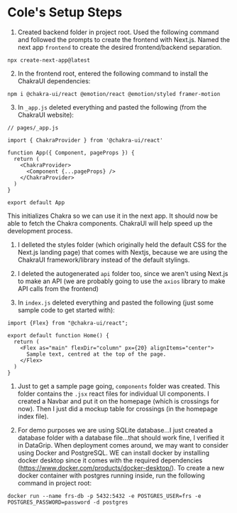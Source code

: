# Cole's Setup Steps

1. Created backend folder in project root. Used the following command and followed the prompts to create the frontend with Next.js. Named the next app `frontend` to create the desired frontend/backend separation. 

`npx create-next-app@latest`

2. In the frontend root, entered the following command to install the ChakraUI dependencies: 

`npm i @chakra-ui/react @emotion/react @emotion/styled framer-motion`

3. In `_app.js` deleted everything and pasted the following (from the ChakraUI website):

```
// pages/_app.js

import { ChakraProvider } from '@chakra-ui/react'

function App({ Component, pageProps }) {
  return (
    <ChakraProvider>
      <Component {...pageProps} />
    </ChakraProvider>
  )
}

export default App
```

This initializes Chakra so we can use it in the next app. It should now be able to fetch the Chakra components. ChakraUI will help speed up the development process.

1. I delleted the styles folder (which originally held the default CSS for the Next.js landing page) that comes with Nextjs, because we are using the ChakraUI framework/library instead of the default stylings.

2. I deleted the autogenerated `api` folder too, since we aren't using Next.js to make an API (we are probably going to use the `axios` library to make API calls from the frontend)

3. In `index.js` deleted everything and pasted the following (just some sample code to get started with):

```
import {Flex} from "@chakra-ui/react";

export default function Home() {
  return (
    <Flex as="main" flexDir="column" px={20} alignItems="center">
      Sample text, centred at the top of the page.
    </Flex>
  )
}
```

1. Just to get a sample page going, `components` folder was created. This folder contains the `.jsx` react files for individual UI components. I created a Navbar and put it on the homepage (which is crossings for now). Then I just did a mockup table for crossings (in the homepage index file).

2. For demo purposes we are using SQLite database...I just created a database folder with a database file...that should work fine, I verified it in DataGrip. When deployment comes around, we may want to consider using Docker and PostgreSQL. WE can install docker by installing docker desktop since it comes with the required dependencies (https://www.docker.com/products/docker-desktop/). To create a new docker container with postgres running inside, run the following command in project root:

`docker run --name frs-db -p 5432:5432 -e POSTGRES_USER=frs -e POSTGRES_PASSWORD=password -d postgres`
